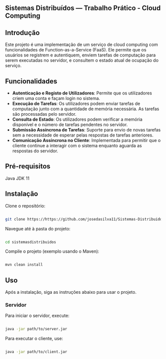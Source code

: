 ## Sistemas Distribuídos — Trabalho Prático - Cloud Computing


##  Introdução
Este projeto é uma implementação de um serviço de cloud computing com funcionalidades de Function-as-a-Service (FaaS). Ele permite que os usuários se registrem e autentiquem, enviem tarefas de computação para serem executadas no servidor, e consultem o estado atual de ocupação do serviço.

## Funcionalidades
- **Autenticação e Registo de Utilizadores**: Permite que os utilizadores criem uma conta e façam login no sistema.
- **Execução de Tarefas**: Os utilizadores podem enviar tarefas de computação junto com a quantidade de memória necessária. As tarefas são processadas pelo servidor.
- **Consulta de Estado**: Os utilizadores podem verificar a memória disponível e o número de tarefas pendentes no servidor.
- **Submissão Assíncrona de Tarefas**: Suporte para envio de novas tarefas sem a necessidade de esperar pelas respostas de tarefas anteriores.
- **Comunicação Assíncrona no Cliente**: Implementada para permitir que o cliente continue a interagir com o sistema enquanto aguarda as respostas do servidor.



## Pré-requisitos
Java JDK 11 

## Instalação
Clone o repositório:
```bash

git clone https://https://github.com/josedasilva11/Sistemas-Distribuidos
```
Navegue até à pasta do projeto:
```bash

cd sistemasdistribuidos
```
Compile o projeto (exemplo usando o Maven):
```bash

mvn clean install
```
## Uso
Após a instalação, siga as instruções abaixo para usar o projeto.

### Servidor
Para iniciar o servidor, execute:

```bash

java -jar path/to/server.jar
```
Para executar o cliente, use:

```bash

java -jar path/to/client.jar
```
